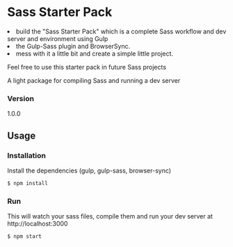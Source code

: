 # Sass Starter Pack
<li>build the "Sass Starter Pack" which is a complete Sass workflow and dev server and environment using Gulp</li>

<li>the Gulp-Sass plugin and BrowserSync.</li>

<li> mess with it a little bit and create a simple little project.</li>

Feel free to use this starter pack in future Sass projects

A light package for compiling Sass and running a dev server

### Version
1.0.0

## Usage


### Installation

Install the dependencies (gulp, gulp-sass, browser-sync)

```sh
$ npm install
```

### Run

This will watch your sass files, compile them and run your dev server at http://localhost:3000

```sh
$ npm start
```
